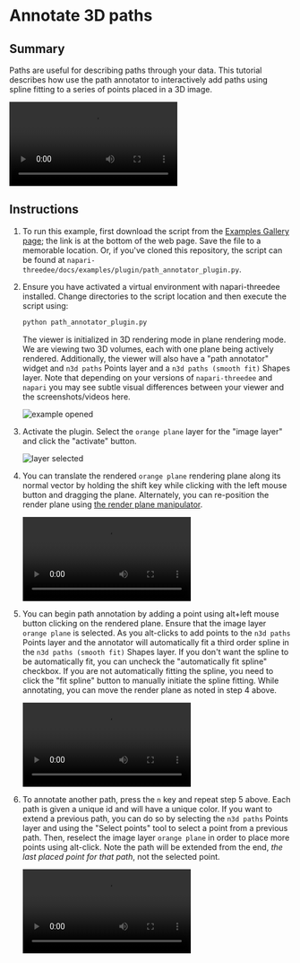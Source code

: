 # Annotate 3D paths

## Summary
Paths are useful for describing paths through your data. This tutorial describes how use the path annotator to interactively add paths using spline fitting to a series of points placed in a 3D image.

![type:video](https://user-images.githubusercontent.com/1120672/225981766-0e586d50-c90c-4c3e-a5e9-c5b30ba6bed2.mov)


## Instructions

1. To run this example, first download the script from the [Examples Gallery page](https://napari-threedee.github.io/generated/gallery/plugin/path_annotator_plugin/); the link is at the bottom of the web page. Save the file to a memorable location. Or, if you've cloned this repository, the script can be found at `napari-threedee/docs/examples/plugin/path_annotator_plugin.py`. 

2. Ensure you have activated a virtual environment with napari-threedee installed. Change directories to the script location and then execute the script using:
	```bash
	python path_annotator_plugin.py
	```  
	The viewer is initialized in 3D rendering mode in plane rendering mode. We are viewing two 3D volumes, each with one plane being actively rendered. Additionally, the viewer will also have a "path annotator" widget and `n3d paths` Points layer and a `n3d paths (smooth fit)` Shapes layer. Note that depending on your versions of `napari-threedee` and `napari` you may see subtle visual differences between your viewer and the screenshots/videos here.

	![example opened](https://user-images.githubusercontent.com/1120672/225978705-55570907-8f1d-4fc9-9f72-883c6c790516.png)

3. Activate the plugin. Select the `orange plane` layer for the "image layer" and click the "activate" button.

	![layer selected](https://user-images.githubusercontent.com/1120672/225978983-2a25f87d-8b7c-4e4f-906a-db0e11b75a64.png)

4. You can translate the rendered `orange plane` rendering plane along its normal vector by holding the shift key while clicking  with the left mouse button and dragging the plane.  Alternately, you can re-position the render plane using [the render plane manipulator](https://napari-threedee.github.io/how_to/render_plane_manipulator/).

	![type:video](https://user-images.githubusercontent.com/1120672/225979078-c71d1759-78e5-40c3-8304-cd71664023b7.mov)
	
5. You can begin path annotation by adding a point using alt+left mouse button clicking on the rendered plane. Ensure that the image layer `orange plane` is selected. As you alt-clicks to add points to the `n3d paths` Points layer and the annotator will automatically fit a third order spline in the `n3d paths (smooth fit)` Shapes layer. If you don't want the spline to be automatically fit, you can uncheck the "automatically fit spline" checkbox. If you are not automatically fitting the spline, you need to click the "fit spline" button to manually initiate the spline fitting. While annotating, you can move the render plane as noted in step 4 above.

	![type:video](https://user-images.githubusercontent.com/1120672/225979471-28d50f30-c97e-48a8-9349-7c776ce06427.mov)
	
5. To annotate another path, press the `n` key and repeat step 5 above. Each path is given a unique id and will have a unique color. If you want to extend a previous path, you can do so by selecting the `n3d paths` Points layer and using the "Select points" tool to select a point from a previous path. Then, reselect the image layer `orange plane` in order to place more points using alt-click.  Note the path will be extended from the end, *the last placed point for that path*, not the selected point.

	![type:video](https://user-images.githubusercontent.com/1120672/225980864-27310f9a-3fc2-4764-a4f2-909b92471edd.mov)